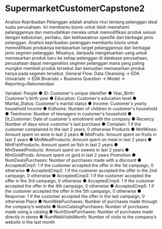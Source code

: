 # SupermarketCustomerCapstone2

Analisis Kepribadian Pelanggan adalah analisis rinci tentang pelanggan ideal suatu perusahaan.
Ini membantu bisnis untuk lebih memahami pelanggannya dan memudahkan mereka untuk memodifikasi produk sesuai dengan kebutuhan, perilaku, dan kekhawatiran spesifik dari berbagai jenis pelanggan.
Analisis kepribadian pelanggan membantu bisnis untuk memodifikasi produknya berdasarkan target pelanggannya dari berbagai jenis segmen pelanggan. Misalnya, daripada mengeluarkan uang untuk memasarkan produk baru ke setiap pelanggan di database perusahaan, perusahaan dapat menganalisis segmen pelanggan mana yang paling mungkin membeli produk tersebut dan kemudian memasarkan produk hanya pada segmen tersebut.
General Flow: Data Cleansing -> EDA Univariate -> EDA Bivariate + Business Question -> Model -> Reporting+Rekomendasi

Variabel:
People
● ID: Customer's unique identifier
● Year_Birth: Customer's birth year
● Education: Customer's education level
● Marital_Status: Customer's marital status
● Income: Customer's yearly household income
● Kidhome: Number of children in customer's household
● Teenhome: Number of teenagers in customer's household
● Dt_Customer: Date of customer's enrollment with the company
● Recency: Number of days since customer's last purchase
● Complain: 1 if the customer complained in the last 2 years, 0 otherwise
Products
● MntWines: Amount spent on wine in last 2 years
● MntFruits: Amount spent on fruits in last 2 years
● MntMeatProducts: Amount spent on meat in last 2 years
● MntFishProducts: Amount spent on fish in last 2 years
● MntSweetProducts: Amount spent on sweets in last 2 years
● MntGoldProds: Amount spent on gold in last 2 years
Promotion
● NumDealsPurchases: Number of purchases made with a discount
● AcceptedCmp1: 1 if the customer accepted the offer in the 1st campaign, 0 otherwise
● AcceptedCmp2: 1 if the customer accepted the offer in the 2nd campaign, 0 otherwise
● AcceptedCmp3: 1 if the customer accepted the offer in the 3rd campaign, 0 otherwise
● AcceptedCmp4: 1 if the customer accepted the offer in the 4th campaign, 0 otherwise
● AcceptedCmp5: 1 if the customer accepted the offer in the 5th campaign, 0 otherwise
● Response: 1 if the customer accepted the offer in the last campaign, 0 otherwise
Place
● NumWebPurchases: Number of purchases made through the company’s website
● NumCatalogPurchases: Number of purchases made using a catalog
● NumStorePurchases: Number of purchases made directly in stores
● NumWebVisitsMonth: Number of visits to the company’s website in the last month
